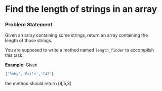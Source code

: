 # Find the length of strings in an array

### Problem Statement
Given an array containing some strings, return an array containing the length of those strings.

You are supposed to write a method named `length_finder` to accomplish this task.

**Example**:
Given 
```ruby
['Ruby','Rails','C42']
```
the method should return [4,5,3]